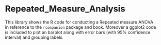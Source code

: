 # Repeated_Measure_Analysis
This library shows the R code for conducting a Repeated measure ANOVA in reference to the `rcompanion` package and book.
Moreover a ggplot2 code is included to plot an barplot along with error bars (with 95% confidence interval) and grouping labels.
